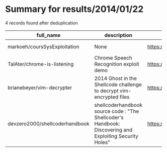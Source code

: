 
# Summary for results/2014/01/22
    
4 records found after deduplication

| full_name | description | html_url | matched_list | matched_count | pushed_at | size | stargazers_count | language | forks_count | vul_ids |
|--------------------------------|---------------------------------------------------------------------------------------------------------|---------------------------------------------------|--------------------------|-----------------|---------------------------|--------|--------------------|------------|---------------|-----------|
| markoeh/coursSysExploitation | None | https://github.com/markoeh/coursSysExploitation | ['exploit'] | 1 | 2014-01-22 13:10:04+00:00 | 186 | 0 | | 1 | [] |
| TalAter/chrome-is-listening | Chrome Speech Recognition exploit demo | https://github.com/TalAter/chrome-is-listening | ['exploit'] | 1 | 2014-01-22 06:41:29+00:00 | 1149 | 83 | CSS | 19 | [] |
| brianebeyer/vim-decrypter | 2014 Ghost in the Shellcode challenge to decrypt vim-encrypted files | https://github.com/brianebeyer/vim-decrypter | ['shellcode'] | 1 | 2014-01-22 01:56:47+00:00 | 1048 | 2 | | 1 | [] |
| devzero2000/shellcoderhandbook | shellcoderhandbook source code : "The Shellcoder's Handbook: Discovering and Exploiting Security Holes" | https://github.com/devzero2000/shellcoderhandbook | ['exploit', 'shellcode'] | 2 | 2014-01-22 10:38:39+00:00 | 276 | 65 | C | 33 | [] |
